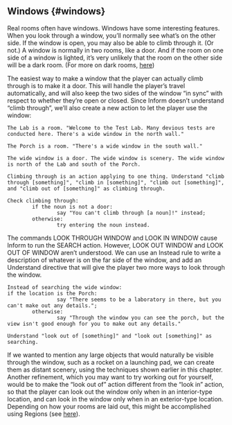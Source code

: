 ## Windows {#windows}

Real rooms often have windows. Windows have some interesting features. When you look through a window, you’ll normally see what’s on the other side. If the window is open, you may also be able to climb through it. (Or not.) A window is normally in two rooms, like a door. And if the room on one side of a window is lighted, it’s very unlikely that the room on the other side will be a dark room. (For more on dark rooms, [here](../chapter_2_rooms_&_scenery/dark_rooms.md#dark-rooms))

The easiest way to make a window that the player can actually climb through is to make it a door. This will handle the player’s travel automatically, and will also keep the two sides of the window “in sync” with respect to whether they’re open or closed. Since Inform doesn’t understand “climb through”, we’ll also create a new action to let the player use the window:

```inform7
The Lab is a room. "Welcome to the Test Lab. Many devious tests are conducted here. There's a wide window in the north wall."

The Porch is a room. "There's a wide window in the south wall."

The wide window is a door. The wide window is scenery. The wide window is north of the Lab and south of the Porch.

Climbing through is an action applying to one thing. Understand "climb through [something]", "climb in [something]", "climb out [something]", and "climb out of [something]" as climbing through.

Check climbing through:
        if the noun is not a door:
                say "You can't climb through [a noun]!" instead;
        otherwise:
                try entering the noun instead.
```

The commands LOOK THROUGH WINDOW and LOOK IN WINDOW cause Inform to run the SEARCH action. However, LOOK OUT WINDOW and LOOK OUT OF WINDOW aren’t understood. We can use an Instead rule to write a description of whatever is on the far side of the window, and add an Understand directive that will give the player two more ways to look through the window.

```inform7
Instead of searching the wide window:
if the location is the Porch:
                say "There seems to be a laboratory in there, but you can't make out any details.";
        otherwise:
                say "Through the window you can see the porch, but the view isn't good enough for you to make out any details."

Understand "look out of [something]" and "look out [something]" as searching.
```

If we wanted to mention any large objects that would naturally be visible through the window, such as a rocket on a launching pad, we can create them as distant scenery, using the techniques shown earlier in this chapter. Another refinement, which you may want to try working out for yourself, would be to make the “look out of” action different from the “look in” action, so that the player can look out the window only when in an interior-type location, and can look in the window only when in an exterior-type location. Depending on how your rooms are laid out, this might be accomplished using Regions (see [here](../chapter_2_rooms_&_scenery/regions.md#regions)).
